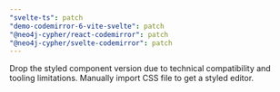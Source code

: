 ```yaml
---
"svelte-ts": patch
"demo-codemirror-6-vite-svelte": patch
"@neo4j-cypher/react-codemirror": patch
"@neo4j-cypher/svelte-codemirror": patch
---
```


Drop the styled component version due to technical compatibility and tooling limitations. Manually import CSS file to get a styled editor.

